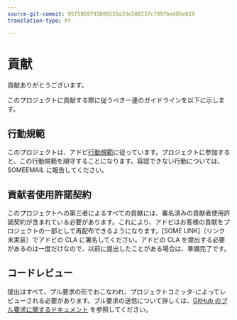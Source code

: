 ```yaml
---
source-git-commit: 95f5059793809255a33e588237cf09fbed85e619
translation-type: ht

---
```

# 貢献

貢献ありがとうございます。

このプロジェクトに貢献する際に従うべき一連のガイドラインを以下に示します。

## 行動規範

このプロジェクトは、アドビ[行動規範](https://git.corp.adobe.com/OpenSourceAdvisoryBoard/starter-repo/blob/master/CODE_OF_CONDUCT.md)に従っています。プロジェクトに参加すると、この行動規範を順守することになります。容認できない行動については、SOMEEMAIL に報告してください。

## 貢献者使用許諾契約

このプロジェクトへの第三者によるすべての貢献には、署名済みの貢献者使用許諾契約が含まれている必要があります。これにより、アドビはお客様の貢献をプロジェクトの一部として再配布できるようになります。[SOME LINK]（リンク未実装）でアドビの CLA に署名してください。アドビの CLA を提出する必要があるのは一度だけなので、以前に提出したことがある場合は、準備完了です。

## コードレビュー

提出はすべて、プル要求の形でおこなわれ、プロジェクトコミッタ-によってレビューされる必要があります。プル要求の送信について詳しくは、[GitHub のプル要求に関するドキュメント](https://help.github.com/articles/about-pull-requests/) を参照してください。
